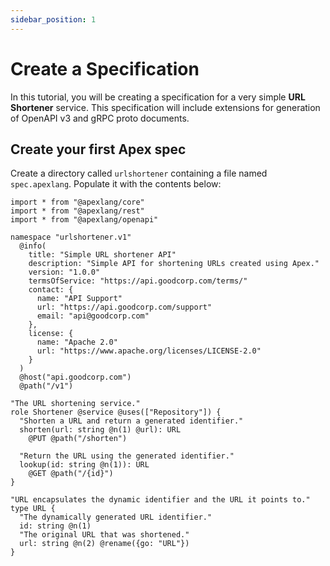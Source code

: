 ```yaml
---
sidebar_position: 1
---
```


# Create a Specification

In this tutorial, you will be creating a specification for a very simple **URL Shortener** service. This specification will include extensions for generation of OpenAPI v3 and gRPC proto documents.

## Create your first Apex spec

Create a directory called `urlshortener` containing a file named `spec.apexlang`. Populate it with the contents below:

```apexlang title="spec.apexlang"
import * from "@apexlang/core"
import * from "@apexlang/rest"
import * from "@apexlang/openapi"

namespace "urlshortener.v1"
  @info(
    title: "Simple URL shortener API"
    description: "Simple API for shortening URLs created using Apex."
    version: "1.0.0"
    termsOfService: "https://api.goodcorp.com/terms/"
    contact: {
      name: "API Support"
      url: "https://api.goodcorp.com/support"
      email: "api@goodcorp.com"
    },
    license: {
      name: "Apache 2.0"
      url: "https://www.apache.org/licenses/LICENSE-2.0"
    }
  )
  @host("api.goodcorp.com")
  @path("/v1")

"The URL shortening service."
role Shortener @service @uses(["Repository"]) {
  "Shorten a URL and return a generated identifier."
  shorten(url: string @n(1) @url): URL
    @PUT @path("/shorten")

  "Return the URL using the generated identifier."
  lookup(id: string @n(1)): URL
    @GET @path("/{id}")
}

"URL encapsulates the dynamic identifier and the URL it points to."
type URL {
  "The dynamically generated URL identifier."
  id: string @n(1)
  "The original URL that was shortened."
  url: string @n(2) @rename({go: "URL"})
}
```
